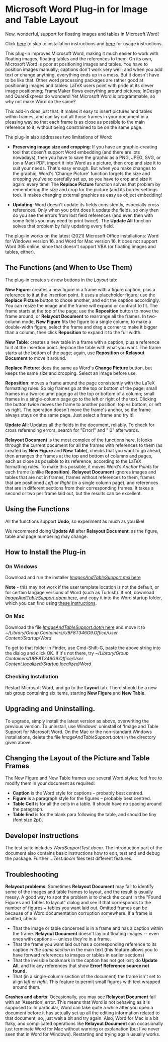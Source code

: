 # Microsoft Word Plug-in for Image and Table Layout

New, wonderful, support for floating images and tables in Microsoft Word!

Click [here](#installation) to skip to installation instructions and [here](#instructions) for usage instructions.

 This plug-in improves Microsoft Word, making it much easier to work with floating images, floating tables and the references to them. On its own, Microsoft Word is poor at positioning images and tables. You have to position images manually; captions don't work very well; and when you add text or change anything, everything ends up in a mess. But it doesn't have to be like that. Other word processing packages are rather good at positioning images and tables: LaTeX users point with pride at its clever image positioning; FrameMaker flows everything around pictures; InDesign and QuarkExpress do wonders! Yet Microsoft Word is programmable, so why not make Word do the same?

This add-in does just that. It makes it easy to insert pictures and tables within frames, and can lay out all those frames in your document in a pleasing way so that each frame is as close as possible to the main reference to it, without being constrained to be on the same page.

The plug-in also addresses two limitations of Word:

*  **Preserving image size and cropping**: If you have an graphic-creating tool that doesn't support Word embedding (and there are lots nowadays), then you have to save the graphic as a PNG, JPEG, SVG, or (on a Mac) PDF, import it into Word as a picture, then crop and size it to suit your needs. That's easy enough. But when you make changes to the graphic, Word's 'Change Picture' function forgets the size and cropping you've so carefully set up, so you have to crop and size it again: every time! The **Replace Picture** function solves that problem by remembering the size and crop for the picture (and its border settings too). It makes changing external graphics as easy as object embedding!

* **Updating**: Word doesn't update its fields consistently, especially cross references. Only when you print does it update the fields, so only then do you see the errors from lost field references (and even then with some fields you may need to print twice!). The **Update All** function solves that problem by fully updating every field.

The plug-in works on the latest (2021) Microsoft Office installations: Word for Windows version 16, and Word for Mac version 16. It does not support Word 365 online, since that doesn't support VBA (or floating images and tables, either).

## <a name="instructions"/> The Functions (and When to Use Them)

The plug-in creates six new buttons in the *Layout* tab:

**New Figure**: creates a new figure in a frame with a figure caption, plus a reference to it at the insertion point. It uses a placeholder figure; use the **Replace Picture** button to chose another, and edit the caption accordingly. You can resize the image and the frame will expand or contract to fit. The frame starts at the top of the page; use the **Reposition** button to move the frame around, or **Relayout Document** to rearrange all the frames. In two-column mode, **New Figure** fits the figure to a single column; to make a double-width figure, select the frame and drag a corner to make it bigger than a column, then click **Reposition** to expand it to the full width.

**New Table**: creates a new table in a frame with a caption, plus a reference to it at the insertion point. Replace the table with what you want. The frame starts at the bottom of the page; again, use  **Reposition** or **Relayout Document** to move it around.

**Replace Picture**: does the same as Word's **Change Picture** button, but keeps the same size and cropping. Select an image before use. 

**Reposition**: moves a frame around the page consistently with the LaTeX formatting rules. So big frames go at the top or bottom of the page; small frames in a two-column page go at the top or bottom of a column; small frames in a single-column page go to the left or right of the text. Clicking the button twice moves the frame to another position: top vs bottom, or left vs right. The operation doesn't move the frame's anchor, so the frame always stays on the same page. Just select a frame and try it!

**Update All**: Updates all the fields in the document, reliably. To check for cross referencing errors, search for "Error!" and " 0" afterwards.

**Relayout Document** is the most complex of the functions here. It looks through the current document for all the frames with references to them (as created by **New Figure** and **New Table**), checks that you want to go ahead, then arranges the frames at the top and bottom of columns and pages, each as close as possible to its reference, according to the LaTeX formatting rules. To make this possible, it moves Word's *Anchor Points* for each frame (unlike **Reposition**). **Relayout Document** ignores images and tables that are not in frames, frames without references to them, frames that are positioned *Left* or *Right* (in a single column page), and references that are in different sections from their corresponding frames. It takes a second or two per frame laid out, but the results can be excellent.

## Using the Functions

All the functions support **Undo**, so experiment as much as you like!

We recommend doing **Update All** after **Relayout Document**, as the figure, table and page numbering may change.

## <a name="installation"/>How to Install the Plug-in

### On Windows

Download and run the installer [*ImagesAndTableSupport.msi* here](https://github.com/charlesweir/WordImagesAndTables/releases/latest/download/ImageAndTableSupport.msi)

**Note** - this may not work if the user template location is not the default, or for certain langage versions of Word (such as Turkish). If not, download [*ImageAndTableSupport.dotm* here](https://github.com/charlesweir/WordImagesAndTables/releases/latest/download/ImageAndTableSupport.dotm), and copy it into the Word startup folder, which you can find using [these instructions](https://wordaddins.com/support/how-to-find-the-word-startup-folder/).

### On Mac

Download the file [*ImageAndTableSupport.dotm* here](https://github.com/charlesweir/WordImagesAndTables/releases/latest/download/ImageAndTableSupport.dotm) and move it to *~/Library/Group Containers/UBF8T346G9.Office/User Content/Startup/Word*  

To get to that folder in Finder, use Cmd-Shift-G, paste the above string into the dialog and click OK. If it's not there, try *~/Library/Group Containers/UBF8T346G9.Office/User Content.localized/Startup.localized/Word*

### Checking Installation

Restart Microsoft Word, and go to the **Layout** tab. There should be a new tab group containing six items, starting **New Figure** and **New Table**.

## Upgrading and Uninstalling.

To upgrade, simply install the latest version as above, overwriting the previous version. To uninstall, use Windows' uninstall of 'Image and Table Support for Microsoft Word. On the Mac or the non-standard Windows installations, delete the file *ImageAndTableSupport.dotm* in the directory given above.

## Changing the Layout of the Picture and Table Frames

The New Figure and New Table frames use several Word styles; feel free to modify them in your document as required:

- **Caption** is the Word style for captions – probably best centred.
- **Figure** is a paragraph style for the figures – probably best centred.
- **Table Cell** is for all the cells in a table. It should have no spacing around the paragraph. 
- **Table End** is for the blank para following the table, and should be tiny (font size 2pt). 

## Developer instructions

The test suite includes *WordSupportTest.docm*. The introduction part of the document also contains basic instructions how to edit, test and and debug the package. Further *...Test.docm* files test different features.

## Troubleshooting

**Relayout problems**: Sometimes **Relayout Document** may fail to identify some of the images and table frames to layout, and the result is usually messy. A good way to spot the problem is to check the count in the "Found <count> Figures and Tables to layout" dialog and see if that corresponds to the number of figures + tables you want laid out. Omitted frames can be because of a Word documentation corruption somewhere. If a frame is omitted, check:
* That the image or table concerned is in a frame and has a caption within the frame. **Relayout Document** doesn't lay out floating images -- even ones with captions -- unless they're in a frame.
* That the frame you want laid out has a corresponding reference to its caption *in the same section* in the main text (this feature allows you to have forward references to images or tables in earlier sections)
* That the invisible bookmark in the caption has not got lost; do **Update All**, and fix any references that show **Error! Reference source not found.**
* That (in a single-column section of the document) the frame isn't set to align *left* or *right*. This feature to permit small figures with text wrapped around them.

**Crashes and aborts**: Occasionally, you may see **Relayout Document** fail with an 'Assertion' error. This means that Word is not behaving as it is supposed to. In particular, Word can take quite a while after you open a document before it has actually set up all the editing information related to that document; so, just wait a bit and try again. Also, Word for Mac is a bit flaky, and complicated operations like **Relayout Document** can occasionally just terminate Word for Mac without warning or explanation (but I've never seen that in Word for Windows). Restarting and trying again usually works.
